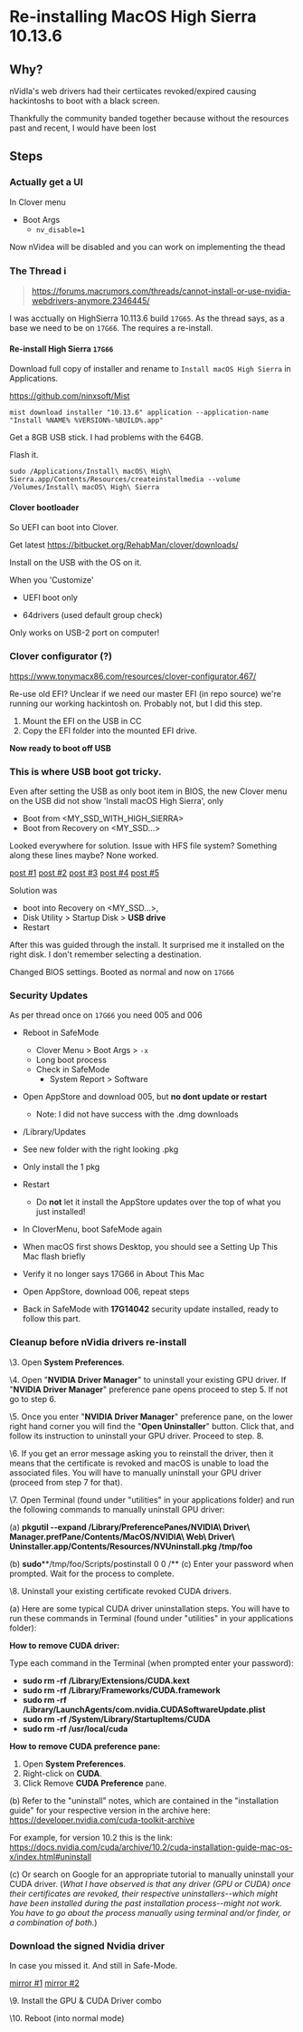 # Re-installing MacOS High Sierra 10.13.6

## Why? 

nVidIa's web drivers had their certiicates revoked/expired causing hackintoshs to boot with a black screen.

Thankfully the community banded together because without the resources past and recent, I would have been lost

## Steps

### Actually get a UI

In Clover menu

- Boot Args
  - `nv_disable=1`

Now nVidea will be disabled and you can work on implementing the thead

### The Thread :information_source:

> https://forums.macrumors.com/threads/cannot-install-or-use-nvidia-webdrivers-anymore.2346445/

I was acctually on HighSierra 10.113.6 build `17G65`. As the thread says, as a base we need to be on `17G66`. The requires a re-install.

#### Re-install High Sierra `17G66`

Download full copy of installer and rename to `Install macOS High Sierra` in Applications.

https://github.com/ninxsoft/Mist

`mist download installer "10.13.6" application --application-name "Install %NAME% %VERSION%-%BUILD%.app"`

Get a 8GB USB stick. I had problems with the 64GB.

Flash it.

`sudo /Applications/Install\ macOS\ High\ Sierra.app/Contents/Resources/createinstallmedia --volume /Volumes/Install\ macOS\ High\ Sierra`

#### Clover bootloader

So UEFI can boot into Clover.

Get latest https://bitbucket.org/RehabMan/clover/downloads/

Install on the USB with the OS on it. 

When you 'Customize'

- UEFI boot only

- 64drivers (used default group check)

Only works on USB-2 port on computer!

### Clover configurator (?)

https://www.tonymacx86.com/resources/clover-configurator.467/

Re-use old EFI? Unclear if we need our master EFI (in repo source) we're running our working hackintosh on. Probably not, but I did this step.

1.  Mount the EFI on the USB in CC
2.  Copy the EFI folder into the mounted EFI drive.

**Now ready to boot off USB**

### This is where USB boot got tricky.

Even after setting the USB as only boot item in BIOS, the new Clover menu on the USB did not show 'Install macOS High Sierra', only

- Boot from <MY_SSD_WITH_HIGH_SIERRA>
- Boot from Recovery on <MY_SSD...>

Looked everywhere for solution. Issue with HFS file system? Something along these lines maybe? None worked.

[post #1](https://www.tonymacx86.com/threads/solved-clover-boot-issues.240006/page-2) [post #2](https://www.tonymacx86.com/threads/no-options-on-clover-menu.243892/) [post #3](https://www.tonymacx86.com/threads/solved-internal-efi-clover-macos-boot-stuck.257455/) [post #4](https://www.insanelymac.com/forum/topic/328723-os-x-not-showing-in-bootable-usbclover/) [post #5](https://www.insanelymac.com/forum/topic/343187-clover-usb-boot-manager-not-showing-install-osx-catalina-option-dell-inspiron-3847-haswell-i5-4460/)

Solution was 

- boot into Recovery on <MY_SSD...>, 
- Disk Utility > Startup Disk > **USB drive**
- Restart

After this was guided through the install. It surprised me it installed on the right disk. I don't remember selecting a destination.

Changed BIOS settings. Booted as normal and now on `17G66`

### Security Updates

As per thread once on `17G66` you need 005 and 006

- Reboot in SafeMode
  - Clover Menu > Boot Args > `-x`
  - Long boot process
  - Check in SafeMode 
    - System Report > Software

- Open AppStore and download 005, but **no dont update or restart**
  - Note: I did not have success with the .dmg downloads
- /Library/Updates
- See new folder with the right looking .pkg
- Only install the 1 pkg
- Restart
  - Do **not** let it install the AppStore updates over the top of what you just installed!
- In CloverMenu, boot SafeMode again
- When macOS first shows Desktop, you should see a Setting Up This Mac flash briefly
- Verify it no longer says 17G66 in About This Mac
- Open AppStore, download 006, repeat steps
- Back in SafeMode with **17G14042** security update installed, ready to follow this part.

### Cleanup before nVidia drivers re-install

\3. Open **System Preferences**.

 \4. Open "**NVIDIA Driver Manager**" to uninstall your existing GPU driver. If "**NVIDIA Driver Manager**" preference pane opens proceed to step 5. If not go to step 6.

 \5. Once you enter "**NVIDIA Driver Manager**" preference pane, on the lower right hand corner you will find the "**Open Uninstaller**" button. Click that, and follow its instruction to uninstall your GPU driver. Proceed to step. 8.

 \6. If you get an error message asking you to reinstall the driver, then  it means that the certificate is revoked and macOS is unable to load the associated files. You will have to manually uninstall your GPU driver  (proceed from step 7 for that).

 \7. Open Terminal (found under "utilities" in your applications folder)  and run the following commands to manually uninstall GPU driver:

 (a) **pkgutil --expand /Library/PreferencePanes/NVIDIA\ Driver\  Manager.prefPane/Contents/MacOS/NVIDIA\ Web\ Driver\  Uninstaller.app/Contents/Resources/NVUninstall.pkg /tmp/foo**

 (b) **sudo****/tmp/foo/Scripts/postinstall 0 0 /**
 (c) Enter your password when prompted. Wait for the process to complete.

 \8. Uninstall your existing certificate revoked CUDA drivers.

 (a) Here are some typical CUDA driver uninstallation steps. You will  have to run these commands in Terminal (found under "utilities" in your  applications folder):

**How to remove CUDA driver:**

 Type each command in the Terminal (when prompted enter your password):

- **sudo rm -rf /Library/Extensions/CUDA.kext**
- **sudo rm -rf /Library/Frameworks/CUDA.framework**
- **sudo rm -rf /Library/LaunchAgents/com.nvidia.CUDASoftwareUpdate.plist**
- **sudo rm -rf /System/Library/StartupItems/CUDA**
- **sudo rm -rf /usr/local/cuda**

**How to remove CUDA preference pane:**

1. Open **System Preferences**.
2. Right-click on **CUDA**.
3. Click Remove **CUDA Preference** pane.

(b) Refer to the "uninstall" notes, which are contained in the  "installation guide" for your respective version in the archive here: https://developer.nvidia.com/cuda-toolkit-archive

 For example, for version 10.2 this is the link: https://docs.nvidia.com/cuda/archive/10.2/cuda-installation-guide-mac-os-x/index.html#uninstall

 (c) Or search on Google for an appropriate tutorial to manually uninstall your CUDA driver. (*What I have observed is that any driver (GPU or CUDA) once their  certificates are revoked, their respective uninstallers--which might  have been installed during the past installation process--might not  work. You have to go about the process manually using terminal and/or  finder, or a combination of both.*)

### Download the signed Nvidia driver

In case you missed it. And still in Safe-Mode.

[mirror #1](https://drive.google.com/uc?export=download&id=1lPuKuQqI7OtNzMMmSrQ8MqVMC1EnlfCv) [mirror #2](https://storage.googleapis.com/samrad-samelie/NVIDIA_macOS_10.13.6.zip)

\9. Install the GPU & CUDA Driver combo 

 \10. Reboot (into normal mode)

